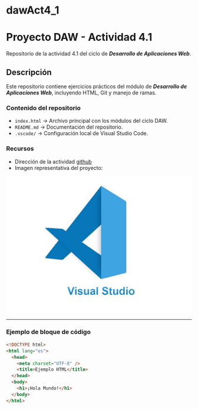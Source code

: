 # dawAct4_1

# Proyecto DAW - Actividad 4.1

Repositorio de la actividad 4.1 del ciclo de **_Desarrollo de Aplicaciones Web_**.

## Descripción

Este repositorio contiene ejercicios prácticos del módulo de **_Desarrollo de Aplicaciones Web_**, incluyendo HTML, Git y manejo de ramas.

### Contenido del repositorio

- `index.html` → Archivo principal con los módulos del ciclo DAW.
- `README.md` → Documentación del repositorio.
- `.vscode/` → Configuración local de Visual Studio Code.

### Recursos

- Dirección de la actividad [github](https://github.com/MetraCam/dawAct4_1)
- Imagen representativa del proyecto:

![Imagen de ejemplo](imagen.jpeg)

---

### Ejemplo de bloque de código

```html
<!DOCTYPE html>
<html lang="es">
  <head>
    <meta charset="UTF-8" />
    <title>Ejemplo HTML</title>
  </head>
  <body>
    <h1>¡Hola Mundo!</h1>
  </body>
</html>
```
